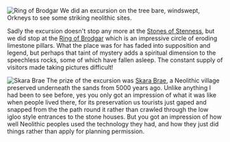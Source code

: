 ![Ring of Brodgar](orkney1.jpg)
We did an excursion on the tree bare, windswept, Orkneys to see some striking
neolithic sites.

Sadly the excursion doesn't stop any more at the
[Stones of Stenness](https://www.historicenvironment.scot/visit-a-place/places/stones-of-stenness-circle-and-henge/), but we did stop at the
[Ring of Brodgar](https://www.historicenvironment.scot/visit-a-place/places/ring-of-brodgar-stone-circle-and-henge/)
which is an impressive circle of eroding limestone pillars. What the place was for
has faded into supposition and legend, but perhaps that taint of mystery adds a
spiritual dimension to the speechless rocks, some of which have fallen asleep.
The constant supply of visitors made taking pictures difficult!

![Skara Brae](orkney2.jpg)
The prize of the excursion was
[Skara Brae](https://www.historicenvironment.scot/visit-a-place/places/skara-brae/),
a Neolithic village preserved underneath the sands from 5000 years ago.
Unlike anything I had been to see before, yes you only got an impression of
what it was like when people lived there, for its preservation us tourists just
gaped and snapped from the the path round it rather than crawled through
the low igloo style entrances to the stone houses. But you got an impression
of how well Neolithic peoples used the technology they had, and how
they just did things rather than apply for planning permission.
